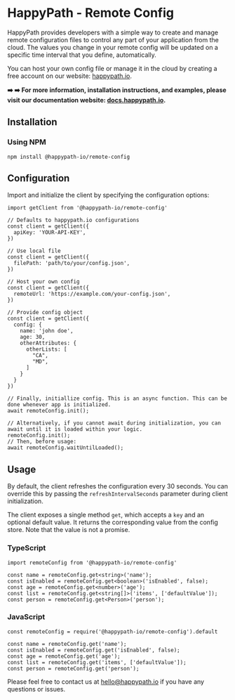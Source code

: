 # HappyPath - Remote Config

HappyPath provides developers with a simple way to create and manage remote configuration files to control any part of your application from the cloud. The values you change in your remote config will be updated on a specific time interval that you define, automatically.

You can host your own config file or manage it in the cloud by creating a free account on our website: [happypath.io](https://www.happypath.io/).

__➡️ ➡️ For more information, installation instructions, and examples, please visit our documentation website: [docs.happypath.io](https://docs.happypath.io/).__

## Installation

### Using NPM

`npm install @happypath-io/remote-config`

## Configuration

Import and initialize the client by specifying the configuration options:

```
import getClient from '@happypath-io/remote-config'

// Defaults to happypath.io configurations
const client = getClient({
  apiKey: 'YOUR-API-KEY',
})

// Use local file
const client = getClient({
  filePath: 'path/to/your/config.json',
})

// Host your own config
const client = getClient({
  remoteUrl: 'https://example.com/your-config.json',
})

// Provide config object
const client = getClient({
  config: {
    name: 'john doe',
    age: 30,
    otherAttributes: {
      otherLists: [
        "CA",
        "MD",
      ]
    }
  }
})

// Finally, initiallize config. This is an async function. This can be done whenever app is initialized.
await remoteConfig.init();

// Alternatively, if you cannot await during initialization, you can await until it is loaded within your logic.
remoteConfig.init();
// Then, before usage:
await remoteConfig.waitUntilLoaded();
```

## Usage

By default, the client refreshes the configuration every 30 seconds. You can override this by passing the `refreshIntervalSeconds` parameter during client initialization.

The client exposes a single method `get`, which accepts a `key` and an optional default value. It returns the corresponding value from the config store. Note that the value is not a promise.

### TypeScript
```
import remoteConfig from '@happypath-io/remote-config'

const name = remoteConfig.get<string>('name');
const isEnabled = remoteConfig.get<boolean>('isEnabled', false);
const age = remoteConfig.get<number>('age');
const list = remoteConfig.get<string[]>('items', ['defaultValue']);
const person = remoteConfig.get<Person>('person');
```

### JavaScript
```
const remoteConfig = require('@happypath-io/remote-config').default

const name = remoteConfig.get('name');
const isEnabled = remoteConfig.get('isEnabled', false);
const age = remoteConfig.get('age');
const list = remoteConfig.get('items', ['defaultValue']);
const person = remoteConfig.get('person');
```

Please feel free to contact us at hello@happypath.io if you have any questions or issues.
